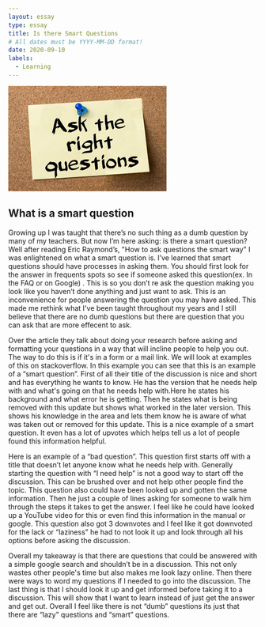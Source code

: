 ```yaml
---
layout: essay
type: essay
title: Is there Smart Questions
# All dates must be YYYY-MM-DD format!
date: 2020-09-10
labels:
  - Learning
---
```

<img class="ui medium centered floated rounded image" src="../images/question.jpg">

## What is a smart question

Growing up I was taught that there’s no such thing as a dumb question by many of my teachers. But now I’m here asking: is there a smart question? Well after reading Eric Raymond’s, "How to ask questions the smart way" I was enlightened on what a smart question is. I’ve learned that smart questions should have processes in asking them. You should first look for the answer in frequents spots so see if someone asked this question(ex. In the FAQ or on Google) . This is so you don’t re ask the question making you look like you haven’t done anything and just want to ask. This is an inconvenience for people answering the question you may have asked. This made me rethink what I've been taught throughout my years and I still believe that there are no dumb questions but there are question that you can ask that are more effecent to ask.

Over the article they talk about doing your research before asking and formatting your questions in a way that will incline people to help you out. The way to do this is if it's in a form or a mail link. We will look at examples of this on stackoverflow. In this example you can see that this is an example of a “smart question”. First of all their title of the discussion is nice and short and has everything he wants to know. He has the version that he needs help with and what's going on that he needs help with.Here he states his background and what error he is getting. Then he states what is being removed with this update but shows what worked in the later version. This shows his knowledge in the area and lets them know he is aware of what was taken out or removed for this update. This is a nice example of a smart question. It even has a lot of upvotes which helps tell us a lot of people found this information helpful.

Here is an example of a “bad question”. This question first starts off with a title that doesn’t let anyone know what he needs help with. Generally starting the question with “I need help” is not a good way to start off the discussion. This can be brushed over and not help other people find the topic. This question also could have been looked up and gotten the same information. Then he just a couple of lines asking for someone to walk him through the steps it takes to get the answer. I feel like he could have looked up a YouTube video for this or even find this information in the manual or google. This question also got 3 downvotes and I feel like it got downvoted for the lack or “laziness” he had to not look it up and look through all his options before asking the discussion. 

Overall my takeaway is that there are questions that could be answered with a simple google search and shouldn’t be in a discussion. This not only wastes other people's time but also makes me look lazy online. Then there were ways to word my questions if I needed to go into the discussion. The last thing is that I should look it up and get informed before taking it to a discussion. This will show that I want to learn instead of just get the answer and get out. Overall I feel like there is not “dumb” questions its just that there are “lazy” questions and “smart” questions. 


